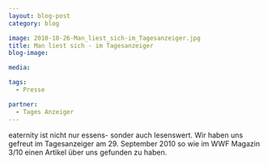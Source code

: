 ```yaml
---
layout: blog-post
category: blog

image: 2010-10-26-Man_liest_sich-im_Tagesanzeiger.jpg
title: Man liest sich - im Tagesanzeiger
blog-image:

media:

tags:
  - Presse

partner:
  - Tages Anzeiger
---
```


eaternity ist nicht nur essens- sonder auch lesenswert. Wir haben uns gefreut im Tagesanzeiger am 29. September 2010 so wie im WWF Magazin 3/10 einen Artikel über uns gefunden zu haben.
